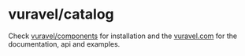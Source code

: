 # vuravel/catalog

Check <a href="https://github.com/vuravel/components" target="_blank">vuravel/components</a> for installation and the <a href="https://vuravel.com" target="_blank">vuravel.com</a> for the documentation, api and examples.
